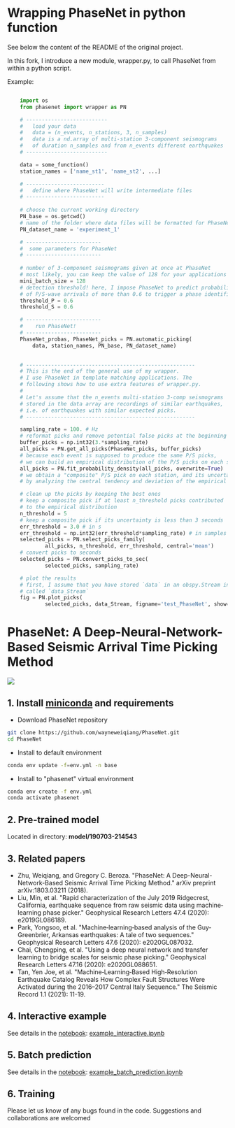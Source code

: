 # Wrapping PhaseNet in python function

See below the content of the README of the original project.

In this fork, I introduce a new module, wrapper.py, to call PhaseNet from within a python script.


Example:

```python

    import os
    from phasenet import wrapper as PN

    # --------------------------
    #   load your data 
    #   data = (n_events, n_stations, 3, n_samples)
    #   data is a nd.array of multi-station 3-component seismograms
    #   of duration n_samples and from n_events different earthquakes
    # --------------------------

    data = some_function()
    station_names = ['name_st1', 'name_st2', ...]

    # -------------------------
    #   define where PhaseNet will write intermediate files
    # -------------------------
    
    # choose the current working directory
    PN_base = os.getcwd()
    # name of the folder where data files will be formatted for PhaseNet
    PN_dataset_name = 'experiment_1'

    # ------------------------
    #  some parameters for PhaseNet
    # ------------------------
    
    # number of 3-component seismograms given at once at PhaseNet
    # most likely, you can keep the value of 128 for your applications
    mini_batch_size = 128
    # detection threshold! here, I impose PhaseNet to predict probabilities
    # of P/S-wave arrivals of more than 0.6 to trigger a phase identification
    threshold_P = 0.6
    threshold_S = 0.6

    # ------------------------
    #    run PhaseNet!
    # ------------------------
    PhaseNet_probas, PhaseNet_picks = PN.automatic_picking(
        data, station_names, PN_base, PN_dataset_name)

    
    # ------------------------------------------------------
    # This is the end of the general use of my wrapper.
    # I use PhaseNet in template matching applications. The
    # following shows how to use extra features of wrapper.py.
    #
    # Let's assume that the n_events multi-station 3-comp seismograms
    # stored in the data array are recordings of similar earthquakes,
    # i.e. of earthquakes with similar expected picks.
    # ------------------------------------------------------

    sampling_rate = 100. # Hz
    # reformat picks and remove potential false picks at the beginning
    buffer_picks = np.int32(3.*sampling_rate)
    all_picks = PN.get_all_picks(PhaseNet_picks, buffer_picks)
    # because each event is supposed to produce the same P/S picks,
    # we can build an empirical distribution of the P/S picks on each station
    all_picks = PN.fit_probability_density(all_picks, overwrite=True)
    # we obtain a "composite" P/S pick on each station, and its uncertainty,
    # by analyzing the central tendency and deviation of the empirical distribution

    # clean up the picks by keeping the best ones
    # keep a composite pick if at least n_threshold picks contributed
    # to the empirical distribution
    n_threshold = 5
    # keep a composite pick if its uncertainty is less than 3 seconds
    err_threshold = 3.0 # in s
    err_threshold = np.int32(err_threshold*sampling_rate) # in samples
    selected_picks = PN.select_picks_family(
            all_picks, n_threshold, err_threshold, central='mean')
    # convert picks to seconds
    selected_picks = PN.convert_picks_to_sec(
            selected_picks, sampling_rate)

    # plot the results
    # first, I assume that you have stored `data` in an obspy.Stream instance,
    # called `data_Stream`
    fig = PN.plot_picks(
            selected_picks, data_Stream, figname='test_PhaseNet', show=True)

```


# PhaseNet: A Deep-Neural-Network-Based Seismic Arrival Time Picking Method

[![](https://github.com/wayneweiqiang/PhaseNet/workflows/documentation/badge.svg)](https://wayneweiqiang.github.io/PhaseNet)


## 1.  Install [miniconda](https://docs.conda.io/en/latest/miniconda.html) and requirements
- Download PhaseNet repository
```bash
git clone https://github.com/wayneweiqiang/PhaseNet.git
cd PhaseNet
```
- Install to default environment
```bash
conda env update -f=env.yml -n base
```
- Install to "phasenet" virtual environment
```bash
conda env create -f env.yml
conda activate phasenet
```

## 2. Pre-trained model
Located in directory: **model/190703-214543**

## 3. Related papers
- Zhu, Weiqiang, and Gregory C. Beroza. "PhaseNet: A Deep-Neural-Network-Based Seismic Arrival Time Picking Method." arXiv preprint arXiv:1803.03211 (2018).
- Liu, Min, et al. "Rapid characterization of the July 2019 Ridgecrest, California, earthquake sequence from raw seismic data using machine‐learning phase picker." Geophysical Research Letters 47.4 (2020): e2019GL086189.
- Park, Yongsoo, et al. "Machine‐learning‐based analysis of the Guy‐Greenbrier, Arkansas earthquakes: A tale of two sequences." Geophysical Research Letters 47.6 (2020): e2020GL087032.
- Chai, Chengping, et al. "Using a deep neural network and transfer learning to bridge scales for seismic phase picking." Geophysical Research Letters 47.16 (2020): e2020GL088651.
- Tan, Yen Joe, et al. "Machine‐Learning‐Based High‐Resolution Earthquake Catalog Reveals How Complex Fault Structures Were Activated during the 2016–2017 Central Italy Sequence." The Seismic Record 1.1 (2021): 11-19.

## 4. Interactive example
See details in the [notebook](https://github.com/wayneweiqiang/PhaseNet/blob/master/docs/example_interactive.ipynb): [example_interactive.ipynb](example_interactive.ipynb)


## 5. Batch prediction
See details in the [notebook](https://github.com/wayneweiqiang/PhaseNet/blob/master/docs/example_batch_prediction.ipynb): [example_batch_prediction.ipynb](example_batch_prediction.ipynb)

## 6. Training

Please let us know of any bugs found in the code. Suggestions and collaborations are welcomed

